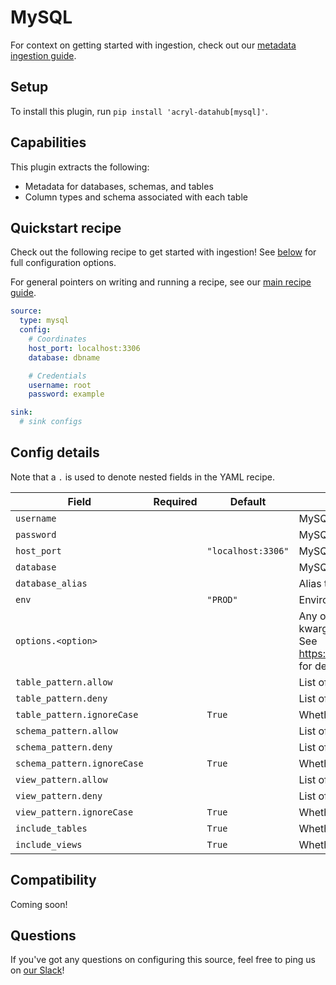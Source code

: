 # MySQL

For context on getting started with ingestion, check out our [metadata ingestion guide](../README.md).

## Setup

To install this plugin, run `pip install 'acryl-datahub[mysql]'`.

## Capabilities

This plugin extracts the following:

- Metadata for databases, schemas, and tables
- Column types and schema associated with each table

## Quickstart recipe

Check out the following recipe to get started with ingestion! See [below](#config-details) for full configuration options.

For general pointers on writing and running a recipe, see our [main recipe guide](../README.md#recipes).

```yml
source:
  type: mysql
  config:
    # Coordinates
    host_port: localhost:3306
    database: dbname

    # Credentials
    username: root
    password: example

sink:
  # sink configs
```

## Config details

Note that a `.` is used to denote nested fields in the YAML recipe.

| Field                  | Required | Default            | Description                                                                                                                                                                             |
| ---------------------- | -------- | ------------------ | --------------------------------------------------------------------------------------------------------------------------------------------------------------------------------------- |
| `username`             |          |                    | MySQL username.                                                                                                                                                                         |
| `password`             |          |                    | MySQL password.                                                                                                                                                                         |
| `host_port`            |          | `"localhost:3306"` | MySQL host URL.                                                                                                                                                                         |
| `database`             |          |                    | MySQL database.                                                                                                                                                                         |
| `database_alias`       |          |                    | Alias to apply to database when ingesting.                                                                                                                                              |
| `env`                  |          | `"PROD"`           | Environment to use in namespace when constructing URNs.                                                                                                                                 |
| `options.<option>`     |          |                    | Any options specified here will be passed to SQLAlchemy's `create_engine` as kwargs.<br />See https://docs.sqlalchemy.org/en/14/core/engines.html#sqlalchemy.create_engine for details. |
| `table_pattern.allow`  |          |                    | List of regex patterns for tables to include in ingestion.                                                                                                                                       |
| `table_pattern.deny`   |          |                    | List of regex patterns for tables to exclude from ingestion.                                                                                                                                     |
| `table_pattern.ignoreCase`  |          | `True` | Whether to ignore case sensitivity during pattern matching.                                                                                                                                  |
| `schema_pattern.allow` |          |                    | List of regex patterns for schemas to include in ingestion.                                                                                                                                      |
| `schema_pattern.deny`  |          |                    | List of regex patterns for schemas to exclude from ingestion.                                                                                                                                    |
| `schema_pattern.ignoreCase`  |          | `True` | Whether to ignore case sensitivity during pattern matching.                                                                                                                                  |
| `view_pattern.allow`   |          |                    | List of regex patterns for views to include in ingestion.                                                                                                                                        |
| `view_pattern.deny`    |          |                    | List of regex patterns for views to exclude from ingestion.                                                                                                                                      |
| `view_pattern.ignoreCase`  |          | `True` | Whether to ignore case sensitivity during pattern matching.                                                                                                                                  |
| `include_tables`       |          | `True`             | Whether tables should be ingested.                                                                                                                                                      |
| `include_views`        |          | `True`             | Whether views should be ingested.                                                                                                                                                       |

## Compatibility

Coming soon!

## Questions

If you've got any questions on configuring this source, feel free to ping us on [our Slack](https://slack.datahubproject.io/)!
